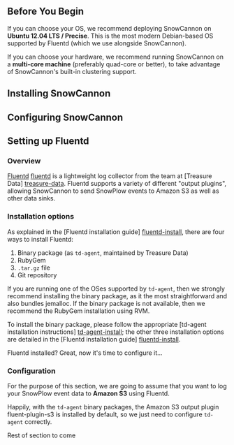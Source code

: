 ## Before You Begin

If you can choose your OS, we recommend deploying SnowCannon on **Ubuntu 12.04 LTS / Precise**. This is the most modern Debian-based OS supported by Fluentd (which we use alongside SnowCannon).

If you can choose your hardware, we recommend running SnowCannon on a **multi-core machine** (preferably quad-core or better), to take advantage of SnowCannon's built-in clustering support.

## Installing SnowCannon

## Configuring SnowCannon

## Setting up Fluentd

### Overview

[Fluentd] [fluentd] is a lightweight log collector from the team at [Treasure Data] [treasure-data]. Fluentd supports a variety of different "output plugins", allowing SnowCannon to send SnowPlow events to Amazon S3 as well as other data sinks.

### Installation options

As explained in the [Fluentd installation guide] [fluentd-install], there are four ways to install Fluentd:

1. Binary package (as `td-agent`, maintained by Treasure Data)
2. RubyGem
3. `.tar.gz` file
4. Git repository

If you are running one of the OSes supported by `td-agent`, then we strongly recommend installing the binary package, as it the most straightforward and also bundles jemalloc. If the binary package is not available, then we recommend the RubyGem installation using RVM.

To install the binary package, please follow the appropriate [td-agent installation instructions] [td-agent-install]; the other three installation options are detailed in the [Fluentd installation guide] [fluentd-install].

Fluentd installed? Great, now it's time to configure it...

### Configuration

For the purpose of this section, we are going to assume that you want to log your SnowPlow event data to **Amazon S3** using Fluentd.

Happily, with the `td-agent` binary packages, the Amazon S3 output plugin fluent-plugin-s3 is installed by default, so we just need to configure `td-agent` correctly.

Rest of section to come

[fluentd]: http://fluentd.org
[treasure-data]: http://treasure-data.com
[fluentd-install]: http://fluentd.org/doc/install.html
[td-agent-install]: http://help.treasure-data.com/kb/installing-td-agent-daemon
